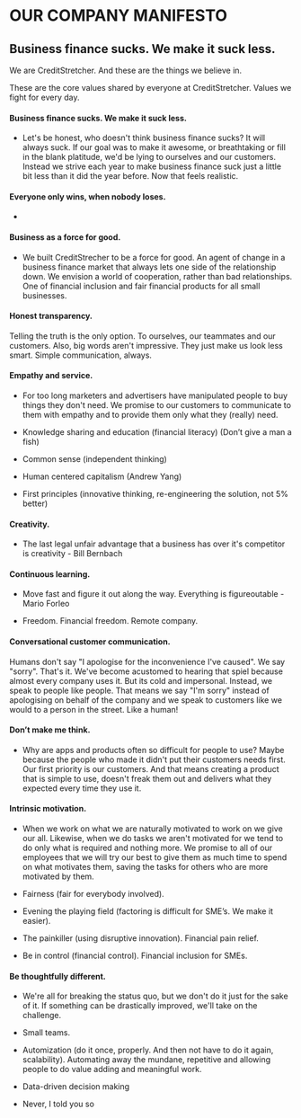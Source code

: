 # OUR COMPANY MANIFESTO

## Business finance sucks. We make it suck less.

We are CreditStretcher. And these are the things we believe in.

These are the core values shared by everyone at CreditStretcher. Values we fight for every day.


#### Business finance sucks. We make it suck less.
* Let's be honest, who doesn't think business finance sucks? It will always suck. If our goal was to make it awesome, or breathtaking or fill in the blank platitude, we'd be lying to ourselves and our customers. Instead we strive each year to make business finance suck just a little bit less than it did the year before. Now that feels realistic.


#### Everyone only wins, when nobody loses.
* 


#### Business as a force for good.
* We built CreditStrecher to be a force for good. An agent of change in a business finance market that always lets one side of the relationship down. We envision a world of cooperation, rather than bad relationships. One of financial inclusion and fair financial products for all small businesses.


#### Honest transparency.
Telling the truth is the only option. To ourselves, our teammates and our customers. Also, big words aren't impressive. They just make us look less smart. Simple communication, always.


#### Empathy and service.
* For too long marketers and advertisers have manipulated people to buy things they don't need. We promise to our customers to communicate to them with empathy and to provide them only what they (really) need.



* Knowledge sharing and education (financial literacy) (Don’t give a man a fish)

* Common sense (independent thinking)

* Human centered capitalism (Andrew Yang)

* First principles (innovative thinking, re-engineering the solution, not 5% better)

#### Creativity.
* The last legal unfair advantage that a business has over it's competitor is creativity - Bill Bernbach

#### Continuous learning.
* Move fast and figure it out along the way. Everything is figureoutable - Mario Forleo

* Freedom. Financial freedom. Remote company.

#### Conversational customer communication.
Humans don't say "I apologise for the inconvenience I've caused". We say "sorry". That's it. We've become acustomed to hearing that spiel because almost every company uses it. But its cold and impersonal. Instead, we speak to people like people. That means we say "I'm sorry" instead of apologising on behalf of the company and we speak to customers like we would to a person in the street. Like a human!

#### Don’t make me think.
* Why are apps and products often so difficult for people to use? Maybe because the people who made it didn't put their customers needs first. Our first priority is our customers. And that means creating a product that is simple to use, doesn't freak them out and delivers what they expected every time they use it.

#### Intrinsic motivation.
* When we work on what we are naturally motivated to work on we give our all. Likewise, when we do tasks we aren't motivated for we tend to do only what is required and nothing more. We promise to all of our employees that we will try our best to give them as much time to spend on what motivates them, saving the tasks for others who are more motivated by them.

* Fairness (fair for everybody involved).

* Evening the playing field (factoring is difficult for SME’s. We make it easier).

* The painkiller (using disruptive innovation). Financial pain relief.

* Be in control (financial control). Financial inclusion for SMEs.

#### Be thoughtfully different.
* We're all for breaking the status quo, but we don't do it just for the sake of it. If something can be drastically improved, we'll take on the challenge. 


* Small teams.

* Automization (do it once, properly. And then not have to do it again, scalability). Automating away the mundane, repetitive and allowing people to do value adding and meaningful work.

* Data-driven decision making

* Never, I told you so
